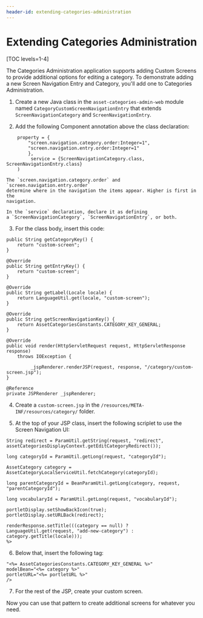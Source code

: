 ```yaml
---
header-id: extending-categories-administration
---
```


# Extending  Categories Administration

[TOC levels=1-4]

The Categories Administration application supports adding Custom Screens to
provide additional options for editing a category. To demonstrate adding a new
Screen Navigation Entry and Category, you'll add one to Categories
Administration.

1.  Create a new Java class in the `asset-categories-admin-web` module named 
    `CategoryCustomScreenNavigationEntry` that extends 
    `ScreenNavigationCategory` and `ScreenNavigationEntry`.

2. Add the following Component annotation above the class declaration:

```@Component(
    property = {
    	"screen.navigation.category.order:Integer=1",
	    "screen.navigation.entry.order:Integer=1"
	    },
    	 service = {ScreenNavigationCategory.class, ScreenNavigationEntry.class}
    )
```

    The `screen.navigation.category.order` and `screen.navigation.entry.order`
    determine where in the navigation the items appear. Higher is first in the
    navigation.
 
    In the `service` declaration, declare it as defining
    a `ScreenNavigationCategory`, `ScreenNavigationEntry`, or both.

3.  For the class body, insert this code:

```@Override
public String getCategoryKey() {
    return "custom-screen";
}

@Override
public String getEntryKey() {
    return "custom-screen";
}

@Override
public String getLabel(Locale locale) {
    return LanguageUtil.get(locale, "custom-screen");
}

@Override
public String getScreenNavigationKey() {
    return AssetCategoriesConstants.CATEGORY_KEY_GENERAL;
}

@Override
public void render(HttpServletRequest request, HttpServletResponse response)
    throws IOException {

         _jspRenderer.renderJSP(request, response, "/category/custom-screen.jsp");
}

@Reference
private JSPRenderer _jspRenderer;
```

4.  Create a `custom-screen.jsp` in the 
    `/resources/META-INF/resources/category/` folder.
 
5.  At the top of your JSP class, insert the following scriplet to use the 
    Screen Navigation UI:

```<%
String redirect = ParamUtil.getString(request, "redirect", assetCategoriesDisplayContext.getEditCategoryRedirect());

long categoryId = ParamUtil.getLong(request, "categoryId");

AssetCategory category = AssetCategoryLocalServiceUtil.fetchCategory(categoryId);

long parentCategoryId = BeanParamUtil.getLong(category, request, "parentCategoryId");

long vocabularyId = ParamUtil.getLong(request, "vocabularyId");

portletDisplay.setShowBackIcon(true);
portletDisplay.setURLBack(redirect);

renderResponse.setTitle(((category == null) ? LanguageUtil.get(request, "add-new-category") : category.getTitle(locale)));
%>
```

6.  Below that, insert the following tag:

```<liferay-frontend:screen-navigation key=
"<%= AssetCategoriesConstants.CATEGORY_KEY_GENERAL %>"
modelBean="<%= category %>"
portletURL="<%= portletURL %>"
/>
```

7. For the rest of the JSP, create your custom screen.

Now you can use that pattern to create additional screens for whatever you need.
